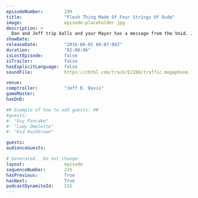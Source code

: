 ```yaml
---
episodeNumber:        199
title:                "Flesh Thing Made Of Four Strings Of Dude"
image:                episode-placeholder.jpg
description: >
  Dan and Jeff trip balls and your Mayor has a message from the Void. Jason Sudeikis returns for the first time since the movie tour along with first time guest Will Forte! Watch the video at harmontown.com/live! Become a member
showDate:             
releaseDate:          "2016-06-01 08:07:00Z"
duration:             "02:08:06"
isLostEpisode:        false
isTrailer:            false
hasExplicitLanguage:  false
soundFile:            https://chtbl.com/track/E2288/traffic.megaphone.fm/STA5095515149.mp3?updated=1560196813

venue:                
comptroller:          "Jeff B. Davis"
gameMaster:           
hasDnD:               

## Example of how to add guests: ##
#guests:
#- "Guy Pancake"
#- "Lady Omelette"
#- "Kid Hashbrown"

guests:
audienceGuests:

# Generated.  Do not change:
layout:               episode
sequenceNumber:       215
hasPrevious:          True
hasNext:              True
podcastDynamiteId:    215
---
```


<!-- The episode description will be rendered here -->
<!-- Add your content below here -->

